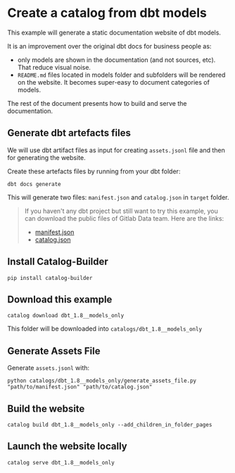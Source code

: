 # Create a catalog from dbt models

This example will generate a static documentation website of dbt models.

It is an improvement over the original dbt docs for business people as:

- only models are shown in the documentation (and not sources, etc). That reduce visual noise.
- `README.md` files located in models folder and subfolders will be rendered on the website. It becomes super-easy to document categories of models.

The rest of the document presents how to build and serve the documentation.


## Generate dbt artefacts files

We will use dbt artifact files as input for creating `assets.jsonl` file and then for generating the website.

Create these artefacts files by running from your dbt folder:

```
dbt docs generate
```

This will generate two files: `manifest.json` and `catalog.json` in `target` folder.

> If you haven't any dbt project but still want to try this example, you can download the public files of Gitlab Data team. Here are the links:
>
> - [manifest.json](https://dbt.gitlabdata.com/manifest.json)
> - [catalog.json](https://dbt.gitlabdata.com/catalog.json)



## Install Catalog-Builder

```
pip install catalog-builder
```

## Download this example

```
catalog download dbt_1.8__models_only
```

This folder will be downloaded into `catalogs/dbt_1.8__models_only`


## Generate Assets File

Generate `assets.jsonl` with:

```
python catalogs/dbt_1.8__models_only/generate_assets_file.py "path/to/manifest.json" "path/to/catalog.json"
```

## Build the website

```
catalog build dbt_1.8__models_only --add_children_in_folder_pages
```

## Launch the website locally

```
catalog serve dbt_1.8__models_only
```
